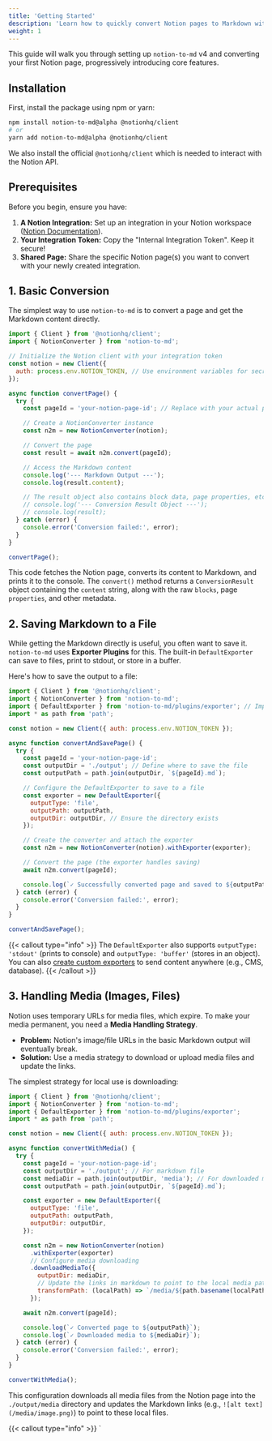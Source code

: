 ```yaml
---
title: 'Getting Started'
description: 'Learn how to quickly convert Notion pages to Markdown with notion-to-md v4'
weight: 1
---
```


This guide will walk you through setting up `notion-to-md` v4 and converting your first Notion page, progressively introducing core features.

## Installation

First, install the package using npm or yarn:

```bash
npm install notion-to-md@alpha @notionhq/client
# or
yarn add notion-to-md@alpha @notionhq/client
```

We also install the official `@notionhq/client` which is needed to interact with the Notion API.

## Prerequisites

Before you begin, ensure you have:

1.  **A Notion Integration:** Set up an integration in your Notion workspace ([Notion Documentation](https://developers.notion.com/docs/create-a-notion-integration)).
2.  **Your Integration Token:** Copy the "Internal Integration Token". Keep it secure!
3.  **Shared Page:** Share the specific Notion page(s) you want to convert with your newly created integration.

## 1. Basic Conversion

The simplest way to use `notion-to-md` is to convert a page and get the Markdown content directly.

```javascript
import { Client } from '@notionhq/client';
import { NotionConverter } from 'notion-to-md';

// Initialize the Notion client with your integration token
const notion = new Client({
  auth: process.env.NOTION_TOKEN, // Use environment variables for secrets!
});

async function convertPage() {
  try {
    const pageId = 'your-notion-page-id'; // Replace with your actual page ID

    // Create a NotionConverter instance
    const n2m = new NotionConverter(notion);

    // Convert the page
    const result = await n2m.convert(pageId);

    // Access the Markdown content
    console.log('--- Markdown Output ---');
    console.log(result.content);

    // The result object also contains block data, page properties, etc.
    // console.log('--- Conversion Result Object ---');
    // console.log(result);
  } catch (error) {
    console.error('Conversion failed:', error);
  }
}

convertPage();
```

This code fetches the Notion page, converts its content to Markdown, and prints it to the console. The `convert()` method returns a `ConversionResult` object containing the `content` string, along with the raw `blocks`, page `properties`, and other metadata.

## 2. Saving Markdown to a File

While getting the Markdown directly is useful, you often want to save it. `notion-to-md` uses **Exporter Plugins** for this. The built-in `DefaultExporter` can save to files, print to stdout, or store in a buffer.

Here's how to save the output to a file:

```javascript
import { Client } from '@notionhq/client';
import { NotionConverter } from 'notion-to-md';
import { DefaultExporter } from 'notion-to-md/plugins/exporter'; // Import the exporter
import * as path from 'path';

const notion = new Client({ auth: process.env.NOTION_TOKEN });

async function convertAndSavePage() {
  try {
    const pageId = 'your-notion-page-id';
    const outputDir = './output'; // Define where to save the file
    const outputPath = path.join(outputDir, `${pageId}.md`);

    // Configure the DefaultExporter to save to a file
    const exporter = new DefaultExporter({
      outputType: 'file',
      outputPath: outputPath,
      outputDir: outputDir, // Ensure the directory exists
    });

    // Create the converter and attach the exporter
    const n2m = new NotionConverter(notion).withExporter(exporter);

    // Convert the page (the exporter handles saving)
    await n2m.convert(pageId);

    console.log(`✓ Successfully converted page and saved to ${outputPath}`);
  } catch (error) {
    console.error('Conversion failed:', error);
  }
}

convertAndSavePage();
```

{{< callout type="info" >}}
The `DefaultExporter` also supports `outputType: 'stdout'` (prints to console) and `outputType: 'buffer'` (stores in an object). You can also [create custom exporters](../concepts/exporter-plugin/) to send content anywhere (e.g., CMS, database).
{{< /callout >}}

## 3. Handling Media (Images, Files)

Notion uses temporary URLs for media files, which expire. To make your media permanent, you need a **Media Handling Strategy**.

- **Problem:** Notion's image/file URLs in the basic Markdown output will eventually break.
- **Solution:** Use a media strategy to download or upload media files and update the links.

The simplest strategy for local use is downloading:

```javascript
import { Client } from '@notionhq/client';
import { NotionConverter } from 'notion-to-md';
import { DefaultExporter } from 'notion-to-md/plugins/exporter';
import * as path from 'path';

const notion = new Client({ auth: process.env.NOTION_TOKEN });

async function convertWithMedia() {
  try {
    const pageId = 'your-notion-page-id';
    const outputDir = './output'; // For markdown file
    const mediaDir = path.join(outputDir, 'media'); // For downloaded media
    const outputPath = path.join(outputDir, `${pageId}.md`);

    const exporter = new DefaultExporter({
      outputType: 'file',
      outputPath: outputPath,
      outputDir: outputDir,
    });

    const n2m = new NotionConverter(notion)
      .withExporter(exporter)
      // Configure media downloading
      .downloadMediaTo({
        outputDir: mediaDir,
        // Update the links in markdown to point to the local media path
        transformPath: (localPath) => `/media/${path.basename(localPath)}`,
      });

    await n2m.convert(pageId);

    console.log(`✓ Converted page to ${outputPath}`);
    console.log(`✓ Downloaded media to ${mediaDir}`);
  } catch (error) {
    console.error('Conversion failed:', error);
  }
}

convertWithMedia();
```

This configuration downloads all media files from the Notion page into the `./output/media` directory and updates the Markdown links (e.g., `![alt text](/media/image.png)`) to point to these local files.

{{< callout type="info" >}}
`
